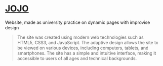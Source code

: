 # [JOJO](https://shalhoo.github.io/JOJO/ "JOJO")
Website, made as university practice on dynamic pages with improvise design

> The site was created using modern web technologies such as HTML5, CSS3, and JavaScript. The adaptive design allows the site to be viewed on various devices, including computers, tablets, and smartphones. The site has a simple and intuitive interface, making it accessible to users of all ages and technical backgrounds.
